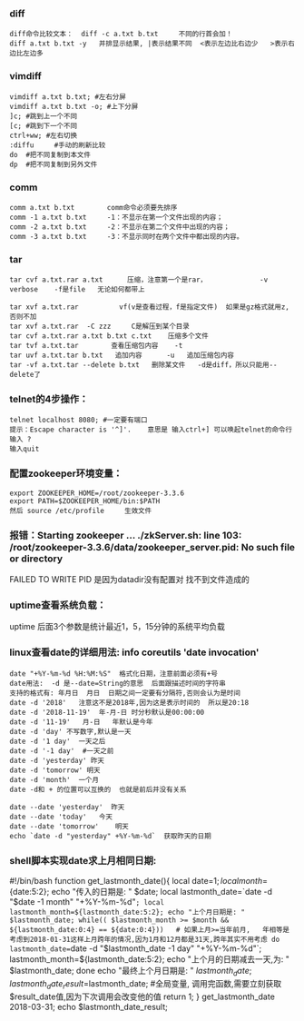 ### diff  

    diff命令比较文本：  diff -c a.txt b.txt     不同的行首会加！
    diff a.txt b.txt -y   并排显示结果, |表示结果不同  <表示左边比右边少   >表示右边比左边多

### vimdiff  

    vimdiff a.txt b.txt; #左右分屏
    vimdiff a.txt b.txt -o; #上下分屏
    ]c; #跳到上一个不同
    [c; #跳到下一个不同
    ctrl+ww; #左右切换
    :diffu     #手动的刷新比较
    do  #把不同复制到本文件
    dp  #把不同复制到另外文件

### comm  

    comm a.txt b.txt        comm命令必须要先排序
    comm -1 a.txt b.txt     -1：不显示在第一个文件出现的内容；
    comm -2 a.txt b.txt     -2：不显示在第二个文件中出现的内容；
    comm -3 a.txt b.txt     -3：不显示同时在两个文件中都出现的内容。


### tar  

    tar cvf a.txt.rar a.txt      压缩，注意第一个是rar，             -v verbose    -f是file   无论如何都带上

    tar xvf a.txt.rar          vf(v是查看过程，f是指定文件)  如果是gz格式就用z,否则不加
    tar xvf a.txt.rar  -C zzz     C是解压到某个目录
    tar cvf a.txt.rar a.txt b.txt c.txt    压缩多个文件
    tar tvf a.txt.tar        查看压缩包内容    -t
    tar uvf a.txt.tar b.txt   追加内容      -u   追加压缩包内容
    tar -vf a.txt.tar --delete b.txt   删除某文件   -d是diff，所以只能用--delete了

### telnet的4步操作：  

    telnet localhost 8080; #一定要有端口  
    提示：Escape character is '^]'.    意思是 输入ctrl+] 可以唤起telnet的命令行   
    输入 ?  
    输入quit   


### 配置zookeeper环境变量：  

    export ZOOKEEPER_HOME=/root/zookeeper-3.3.6
    export PATH=$ZOOKEEPER_HOME/bin:$PATH
    然后 source /etc/profile     生效文件


### 报错：Starting zookeeper ... ./zkServer.sh: line 103: /root/zookeeper-3.3.6/data/zookeeper_server.pid: No such file or directory   
FAILED TO WRITE PID             是因为datadir没有配置对 找不到文件造成的

### uptime查看系统负载：   
uptime      后面3个参数是统计最近1，5，15分钟的系统平均负载  

### linux查看date的详细用法: info coreutils 'date invocation'  

    date "+%Y-%m-%d %H:%M:%S"  格式化日期，注意前面必须有+号
    date用法:  -d 是--date=String的意思  后面跟描述时间的字符串
    支持的格式有: 年月日  月日  日期之间一定要有分隔符,否则会认为是时间
    date -d '2018'   注意这不是2018年,因为这是表示时间的  所以是20:18
    date -d '2018-11-19'  年-月-日 时分秒默认是00:00:00
    date -d '11-19'   月-日   年默认是今年
    date -d 'day' 不写数字,默认是一天
    date -d '1 day'  一天之后
    date -d '-1 day'  #一天之前
    date -d 'yesterday' 昨天
    date -d 'tomorrow' 明天
    date -d 'month'  一个月
    date -d和 + 的位置可以互换的  也就是前后并没有关系

    date --date 'yesterday'  昨天
    date --date 'today'   今天
    date --date 'tomorrow'    明天
    echo `date -d "yesterday" +%Y-%m-%d`  获取昨天的日期


### shell脚本实现date求上月相同日期:
#!/bin/bash
function get_lastmonth_date(){
    local date=$1;
    local month=${date:5:2};
    echo "传入的日期是: " $date;
    local lastmonth_date=`date -d "$date -1 month" "+%Y-%m-%d"`;
    local lastmonth_month=${lastmonth_date:5:2};
    echo "上个月日期是: " $lastmonth_date;
    while(( $lastmonth_month >= $month && ${lastmonth_date:0:4} == ${date:0:4}))   # 如果上月>=当年前月,   年相等是考虑到2018-01-31这样上月跨年的情况,因为1月和12月都是31天,跨年其实不用考虑
    do
        lastmonth_date=`date -d "$lastmonth_date -1 day" "+%Y-%m-%d"`;
        lastmonth_month=${lastmonth_date:5:2};
        echo "上个月的日期减去一天,为: "  $lastmonth_date;
    done
    echo "最终上个月日期是: "  $lastmonth_date;
    lastmonth_date_result=$lastmonth_date;  #全局变量, 调用完函数,需要立刻获取$result_date值,因为下次调用会改变他的值
    return 1;
}
get_lastmonth_date 2018-03-31;
echo $lastmonth_date_result;
